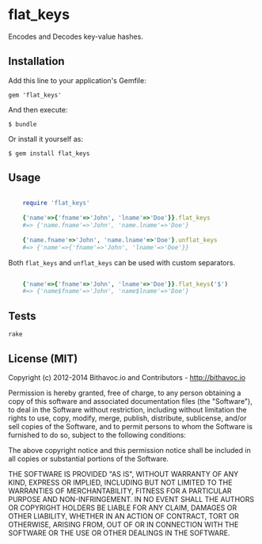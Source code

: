 # flat_keys

Encodes and Decodes key-value hashes.

## Installation

Add this line to your application's Gemfile:

    gem 'flat_keys'

And then execute:

    $ bundle

Or install it yourself as:

    $ gem install flat_keys

## Usage

```ruby
    
    require 'flat_keys'
    
    {'name'=>{'fname'=>'John', 'lname'=>'Doe'}}.flat_keys
    #=> {'name.fname'=>'John', 'name.lname'=>'Doe'}
    
    {'name.fname'=>'John', 'name.lname'=>'Doe'}.unflat_keys
    #=> {'name'=>{'fname'=>'John', 'lname'=>'Doe'}}
```

Both `flat_keys` and `unflat_keys` can be used with custom separators.

```ruby

    {'name'=>{'fname'=>'John', 'lname'=>'Doe'}}.flat_keys('$')
    #=> {'name$fname'=>'John', 'name$lname'=>'Doe'}

```

## Tests

    rake
    
## License (MIT)

Copyright (c) 2012-2014 Bithavoc.io and Contributors - http://bithavoc.io

Permission is hereby granted, free of charge, to any person obtaining a copy of this software and associated documentation files (the "Software"), to deal in the Software without restriction, including without limitation the rights to use, copy, modify, merge, publish, distribute, sublicense, and/or sell copies of the Software, and to permit persons to whom the Software is furnished to do so, subject to the following conditions:

The above copyright notice and this permission notice shall be included in all copies or substantial portions of the Software.

THE SOFTWARE IS PROVIDED "AS IS", WITHOUT WARRANTY OF ANY KIND, EXPRESS OR IMPLIED, INCLUDING BUT NOT LIMITED TO THE WARRANTIES OF MERCHANTABILITY, FITNESS FOR A PARTICULAR PURPOSE AND NON-INFRINGEMENT. IN NO EVENT SHALL THE AUTHORS OR COPYRIGHT HOLDERS BE LIABLE FOR ANY CLAIM, DAMAGES OR OTHER LIABILITY, WHETHER IN AN ACTION OF CONTRACT, TORT OR OTHERWISE, ARISING FROM, OUT OF OR IN CONNECTION WITH THE SOFTWARE OR THE USE OR OTHER DEALINGS IN THE SOFTWARE.